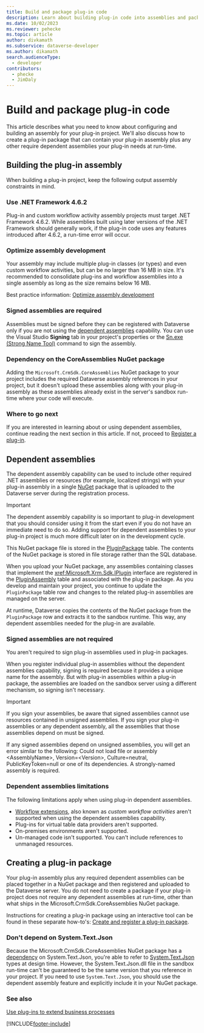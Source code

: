 ```yaml
---
title: Build and package plug-in code
description: Learn about building plug-in code into assemblies and packages for later registration and upload to the Microsoft Dataverse service.
ms.date: 10/02/2023
ms.reviewer: pehecke
ms.topic: article
author: divkamath
ms.subservice: dataverse-developer
ms.author: dikamath
search.audienceType: 
  - developer
contributors:
  - phecke
  - JimDaly
---
```


# Build and package plug-in code

This article describes what you need to know about configuring and building an assembly for your plug-in project. We'll also discuss how to create a plug-in package that can contain your plug-in assembly plus any other require dependent assemblies your plug-in needs at run-time.
  
## Building the plug-in assembly

When building a plug-in project, keep the following output assembly constraints in mind.

### Use .NET Framework 4.6.2

Plug-in and custom workflow activity assembly projects must target .NET Framework 4.6.2. While assemblies built using later versions of the .NET Framework should generally work, if the plug-in code uses any features introduced after 4.6.2, a run-time error will occur.

### Optimize assembly development

Your assembly may include multiple plug-in classes (or types) and even custom workflow activities, but can be no larger than 16 MB in size. It's recommended to consolidate plug-ins and workflow assemblies into a single assembly as long as the size remains below 16 MB.

Best practice information: [Optimize assembly development](/dynamics365/customer-engagement/guidance/server/optimize-assembly-development)

### Signed assemblies are required

Assemblies must be signed before they can be registered with Dataverse only if you are not using the [dependent assemblies](#dependent-assemblies) capability. You can use the Visual Studio **Signing** tab in your project's properties or the [Sn.exe (Strong Name Tool)](/dotnet/framework/tools/sn-exe-strong-name-tool) command to sign the assembly.

### Dependency on the CoreAssemblies NuGet package

Adding the `Microsoft.CrmSdk.CoreAssemblies` NuGet package to your project includes the required Dataverse assembly references in your project, but it doesn't upload these assemblies along with your plug-in assembly as these assemblies already exist in the server's sandbox run-time where your code will execute.

### Where to go next

If you are interested in learning about or using dependent assemblies, continue reading the next section in this article. If not, proceed to [Register a plug-in](register-plug-in.md).

## Dependent assemblies

The dependent assembly capability can be used to include other required .NET assemblies or resources (for example, localized strings) with your plug-in assembly in a single [NuGet](https://www.nuget.org) package that is uploaded to the Dataverse server during the registration process.

> [!IMPORTANT]
> The dependent assembly capability is so important to plug-in development that you should consider using it from the start even if you do not have an immediate need to do so. Adding support for dependent assemblies to your plug-in project is much more difficult later on in the development cycle.

This NuGet package file is stored in the [PluginPackage](reference/entities/pluginpackage.md) table. The contents of the NuGet package is stored in file storage rather than the SQL database.

When you upload your NuGet package, any assemblies containing classes that implement the <xref:Microsoft.Xrm.Sdk.IPlugin> interface are registered in the [PluginAssembly](reference/entities/pluginassembly.md) table and associated with the plug-in package. As you develop and maintain your project, you continue to update the `PluginPackage` table row and changes to the related plug-in assemblies are managed on the server.

At runtime, Dataverse copies the contents of the NuGet package from the `PluginPackage` row and extracts it to the sandbox runtime. This way, any dependent assemblies needed for the plug-in are available.

### Signed assemblies are not required

You aren't required to sign plug-in assemblies used in plug-in packages.

When you register individual plug-in assemblies without the dependent assemblies capability, signing is required because it provides a unique name for the assembly. But with plug-in assemblies within a plug-in package, the assemblies are loaded on the sandbox server using a different mechanism, so signing isn't necessary.

> [!IMPORTANT]
> If you sign your assemblies, be aware that signed assemblies cannot use resources contained in unsigned assemblies. If you sign your plug-in assemblies or any dependent assembly, all the assemblies that those assemblies depend on must be signed.
> 
> If any signed assemblies depend on unsigned assemblies, you will get an error similar to the following: Could not load file or assembly \<AssemblyName>, Version=\<Version>, Culture=neutral, PublicKeyToken=null or one of its dependencies. A strongly-named assembly is required.

### Dependent assemblies limitations

The following limitations apply when using plug-in dependent assemblies.

- [Workflow extensions](workflow/workflow-extensions.md), also known as *custom workflow activities* aren't supported when using the dependent assemblies capability.
- Plug-ins for virtual table data providers aren't supported.
- On-premises environments aren't supported.
- Un-managed code isn't supported. You can't include references to unmanaged resources.

## Creating a plug-in package

Your plug-in assembly plus any required dependent assemblies can be placed together in a NuGet package and then registered and uploaded to the Dataverse server. You do not need to create a package if your plug-in project does not require any dependent assemblies at run-time, other than what ships in the Microsoft.CrmSdk.CoreAssemblies NuGet package.

<!-- Add correct links when available -->
Instructions for creating a plug-in package using an interactive tool can be found in these separate how-to's: [Create and register a plug-in package](/power-platform/developer/howto/cli-create-package).

### Don't depend on System.Text.Json

Because the Microsoft.CrmSdk.CoreAssemblies NuGet package has a [dependency](https://www.nuget.org/packages/Microsoft.CrmSdk.CoreAssemblies#dependencies-body-tab) on System.Text.Json, you're able to refer to [System.Text.Json](xref:System.Text.Json) types at design time. However, the System.Text.Json.dll file in the sandbox run-time can't be guaranteed to be the same version that you reference in your project. If you need to use `System.Text.Json`, you should use the dependent assembly feature and explicitly include it in your NuGet package.

### See also

[Use plug-ins to extend business processes](plug-ins.md)  

[!INCLUDE[footer-include](../../includes/footer-banner.md)]
